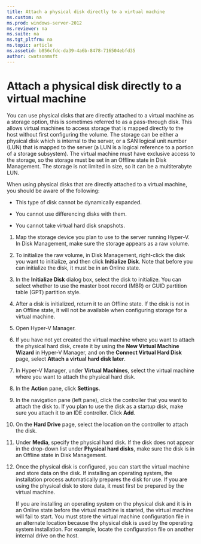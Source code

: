 ```yaml
---
title: Attach a physical disk directly to a virtual machine
ms.custom: na
ms.prod: windows-server-2012
ms.reviewer: na
ms.suite: na
ms.tgt_pltfrm: na
ms.topic: article
ms.assetid: b856cfdc-da39-4a6b-8478-716504ebfd35
author: cwatsonmsft
---
```

# Attach a physical disk directly to a virtual machine
You can use physical disks that are directly attached to a virtual machine as a storage option, this is sometimes referred to as a pass\-through disk. This allows virtual machines to access storage that is mapped directly to the host without first configuring the volume. The storage can be either a physical disk which is internal to the server, or a SAN logical unit number \(LUN\) that is mapped to the server \(a LUN is a logical reference to a portion of a storage subsystem\). The virtual machine must have exclusive access to the storage, so the storage must be set in an Offline state in Disk Management. The storage is not limited in size, so it can be a multiterabyte LUN.  
  
When using physical disks that are directly attached to a virtual machine, you should be aware of the following:  
  
-   This type of disk cannot be dynamically expanded.  
  
-   You cannot use differencing disks with them.  
  
-   You cannot take virtual hard disk snapshots.  
  
1.  Map the storage device you plan to use to the server running Hyper\-V. In Disk Management, make sure the storage appears as a raw volume.  
  
2.  To initialize the raw volume, in Disk Management, right\-click the disk you want to initialize, and then click **Initialize Disk**. Note that before you can initialize the disk, it must be in an Online state.  
  
3.  In the **Initialize Disk** dialog box, select the disk to initialize. You can select whether to use the master boot record \(MBR\) or GUID partition table \(GPT\) partition style.  
  
4.  After a disk is initialized, return it to an Offline state. If the disk is not in an Offline state, it will not be available when configuring storage for a virtual machine.  
  
5.  Open Hyper\-V Manager.  
  
6.  If you have not yet created the virtual machine where you want to attach the physical hard disk, create it by using the **New Virtual Machine Wizard** in Hyper\-V Manager, and on the **Connect Virtual Hard Disk** page, select **Attach a virtual hard disk later**.  
  
7.  In Hyper\-V Manager, under **Virtual Machines**, select the virtual machine where you want to attach the physical hard disk.  
  
8.  In the **Action** pane, click **Settings**.  
  
9. In the navigation pane \(left pane\), click the controller that you want to attach the disk to. If you plan to use the disk as a startup disk, make sure you attach it to an IDE controller. Click **Add**.  
  
10. On the **Hard Drive** page, select the location on the controller to attach the disk.  
  
11. Under **Media**, specify the physical hard disk. If the disk does not appear in the drop\-down list under **Physical hard disks**, make sure the disk is in an Offline state in Disk Management.  
  
12. Once the physical disk is configured, you can start the virtual machine and store data on the disk. If installing an operating system, the installation process automatically prepares the disk for use. If you are using the physical disk to store data, it must first be prepared by the virtual machine.  
  
    If you are installing an operating system on the physical disk and it is in an Online state before the virtual machine is started, the virtual machine will fail to start. You must store the virtual machine configuration file in an alternate location because the physical disk is used by the operating system installation. For example, locate the configuration file on another internal drive on the host.  
  
